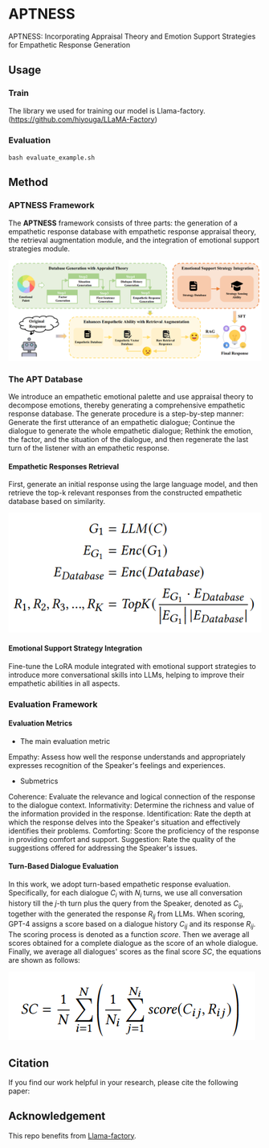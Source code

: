 # APTNESS
APTNESS: Incorporating Appraisal Theory and Emotion Support Strategies for Empathetic Response Generation

## Usage

### Train
The library we used for training our model is Llama-factory. (https://github.com/hiyouga/LLaMA-Factory)

### Evaluation
```
bash evaluate_example.sh
```

## Method

### APTNESS Framework

The **APTNESS** framework consists of three parts: the generation of a empathetic response database with empathetic response appraisal theory, the retrieval augmentation module, and the integration of emotional support strategies module.

![model](Fig/model.png)


### The APT Database

We introduce an empathetic emotional palette and use appraisal theory to decompose emotions, thereby generating a comprehensive empathetic response database. The generate procedure is a step-by-step manner: 
Generate the first utterance of an empathetic dialogue; 
Continue the dialogue to generate the whole empathetic dialogue; 
Rethink the emotion, the factor, and the situation of the dialogue, and then regenerate the last turn of the listener with an empathetic response.

#### Empathetic Responses Retrieval

First, generate an initial response using the large language model, and then retrieve the top-k relevant responses from the constructed empathetic database based on similarity.

![retrieve](Fig/retrieve.png)

#### Emotional Support Strategy Integration

Fine-tune the LoRA module integrated with emotional support strategies to introduce more conversational skills into LLMs, helping to improve their empathetic abilities in all aspects.


### Evaluation Framework

#### Evaluation Metrics

* The main evaluation metric
  
Empathy: Assess how well the response understands and appropriately expresses recognition of the Speaker's feelings and experiences.

* Submetrics
  
Coherence: Evaluate the relevance and logical connection of the response to the dialogue context.
Informativity: Determine the richness and value of the information provided in the response.
Identification: Rate the depth at which the response delves into the Speaker's situation and effectively identifies their problems.
Comforting: Score the proficiency of the response in providing comfort and support.
Suggestion: Rate the quality of the suggestions offered for addressing the Speaker's issues.

#### Turn-Based Dialogue Evaluation

In this work, we adopt turn-based empathetic response evaluation. Specifically, for each dialogue $C_i$ with $N_i$ turns, we use all conversation history till the $j$-th turn plus the query from the Speaker, denoted as $C_{ij}$, together with the generated the response $R_{ij}$ from LLMs. 
When scoring, GPT-4 assigns a score based on a dialogue history $C_{ij}$ and its response $R_{ij}$.
The scoring process is denoted as a function $\textit{score}$. 
Then we average all scores obtained for a complete dialogue as the score of an whole dialogue. 
Finally, we average all dialogues' scores as the final score $SC$, the equations are shown as follows:

![score](Fig/score.png)

## Citation

If you find our work helpful in your research, please cite the following paper:

## Acknowledgement

This repo benefits from [Llama-factory](https://github.com/hiyouga/LLaMA-Factory).

